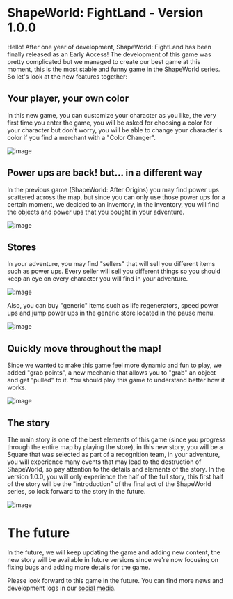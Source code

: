 # ShapeWorld: FightLand - Version 1.0.0
Hello! After one year of development, ShapeWorld: FightLand has been finally released as an Early Access! The development of this game was pretty complicated but we managed to create our best game at this moment, this is the most stable and funny game in the ShapeWorld series. So let's look at the new features together:

## Your player, your own color
In this new game, you can customize your character as you like, the very first time you enter the game, you will be asked for choosing a color for your character but don't worry, you will be able to change your character's color if you find a merchant with a "Color Changer".

![image]()

## Power ups are back! but... in a different way
In the previous game (ShapeWorld: After Origins) you may find power ups scattered across the map, but since you can only use those power ups for a certain moment, we decided to an inventory, in the inventory, you will find the objects and power ups that you bought in your adventure.

![image]()

## Stores
In your adventure, you may find "sellers" that will sell you different items such as power ups. Every seller will sell you different things so you should keep an eye on every character you will find in your adventure.

![image]()

Also, you can buy "generic" items such as life regenerators, speed power ups and jump power ups in the generic store located in the pause menu.

![image]()

## Quickly move throughout the map!
Since we wanted to make this game feel more dynamic and fun to play, we added "grab points", a new mechanic that allows you to "grab" an object and get "pulled" to it. You should play this game to understand better how it works.

![image]()

## The story
The main story is one of the best elements of this game (since you progress through the entire map by playing the store), in this new story, you will be a Square that was selected as part of a recognition team, in your adventure, you will experience many events that may lead to the destruction of ShapeWorld, so pay attention to the details and elements of the story. In the version 1.0.0, you will only experience the half of the full story, this first half of the story will be the "introduction" of the final act of the ShapeWorld series, so look forward to the story in the future.

![image]()

# The future
In the future, we will keep updating the game and adding new content, the new story will be available in future versions since we're now focusing on fixing bugs and adding more details for the game.

Please look forward to this game in the future. You can find more news and development logs in our [social media](https://linktr.ee/pixelbarrels).